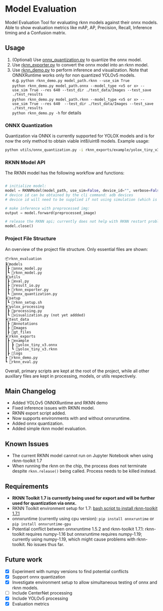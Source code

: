 # Model Evaluation

Model Evaluation Tool for evaluating rknn models against their onnx models.
Able to show evaluation metrics like mAP, AP, Precision, Recall, Inference timing and a Confusion matrix.

## Usage

1. (Optional) Use [onnx_quantization.py](quantization/onnx_quantization.py) to quantize the onnx model.
1. Use [rknn_exporter.py](utils/rknn_exporter.py) to convert the onnx model into an rknn model.
1. Use [rknn_demo.py](rknn_demo.py) to perform inference and visualization. Note that ONNXRuntime works only for non quantized YOLOv5 models.  
e.g. `python rknn_demo.py model_path.rknn --use_sim True`  
`python rknn_demo.py model_path.onnx --model_type <v5 or x> --use_sim True --res 640 --test_dir ./test_data/Images --test_save ./test_results`  
`python rknn_demo.py model_path.rknn --model_type <v5 or x> --use_sim True --res 640  --test_dir ./test_data/Images --test_save ./test_results`  
`python rknn_demo.py -h` for details  


### ONNX Quantization

Quantization via ONNX is currently supported for YOLOX models and is for now the only method to obtain viable int8/uint8 models.
Example usage:

```bash
python utils/onnx_quantization.py -i rknn_exports/example/yolox_tiny_v3.onnx -o rknn_exports/yolox_tiny_v3_uint8.onnx --cal test_data/Images # only -i is a required flag.

```

### RKNN Model API

The RKNN model has the following workflow and functions:

```python

# initialize model:
model = RKNNModel(model_path, use_sim=False, device_id="", verbose=False)
# device id can be obtained by the cli command: adb devices
# device id will need to be supplied if not using simulation (which is default)

# make inference with preprocessed img:
output = model.forward(preprocessed_image)

# release the RKNN api; currently does not help with RKNN restart problem
model.close() 

```

### Project File Structure

An overview of the project file structure. Only essential files are shown:

```tree
📦rknn_evaluation
┣📂models
┃┣ 📜onnx_model.py
┃┗ 📜rknn_model.py
┣📂utils
┃┣ 📜eval.py
┃┣ 📜result_io.py
┃┣ 📜rknn_exporter.py
┃┗ 📜onnx_quantization.py
┣📂setup
┃┗ 📜rknn_setup.sh
┣📂yolox_processing
┃┣ 📜processing.py
┃┗ 📜visualization.py (not yet addded)
┣📂test_data
┃┣ 📂Annotations
┃┣ 📂Images
┃┣ 📂gt_files
┣📂rknn_exports
┃┣ 📂example
┃┃ ┣ 📜yolox_tiny_v3.onnx
┃┃ ┗ 📜yolox_tiny_v3.rknn
┃┣ 📂logs
┣ 📜rknn_demo.py
┗ 📜rknn_eval.py
```

Overall, primary scripts are kept at the root of the project, while all other auxillary files are kept in processing, models, or utils respectively.

## Main Changelog
- Added YOLOv5 ONNXRuntime and RKNN demo
- Fixed inference issues with RKNN model.
- RKNN export script added.
- Now supports environments with and without onnxruntime.
- Added onnx quantization.
- Added simple rknn model evaluation.

## Known Issues

- The current RKNN model cannot run on Jupyter Notebook when using rknn-toolkit 1.7
- When running the rknn on the chip, the process does not terminate despite `rknn.release()` being called. Process needs to be killed instead.

## Requirements

- **RKNN Toolkit 1.7 is currently being used for export and will be further used for quantization via onnx.**
- RKNN Toolkit environment setup for 1.7: [bash script to install rknn-toolkit 1.7.1](/setup/rknn_setup.sh)
- onnxruntime (currently using cpu version): `pip install onnxruntime` or `pip install onnxruntime-gpu`
- Potential conflict between onnxruntime 1.5.2 and rknn-toolkit 1.7.1: rknn-toolkit requires numpy-1.16 but onnxruntime requires numpy-1.19; currently using numpy-1.19, which might cause problems with rknn-toolkit. No issues thus far.

## Future work

- [X] Experiment with numpy versions to find potential conflicts
- [X] Support onnx quantization
- [X] Investigate environment setup to allow simultaneous testing of onnx and rknn models.
- [ ] Include CenterNet processing
- [X] Include YOLOv5 processing
- [X] Evaluation metrics
